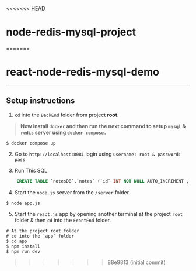 <<<<<<< HEAD
# node-redis-mysql-project
=======
# react-node-redis-mysql-demo
---

## Setup instructions

1) `cd` into the `BackEnd` folder from project **root**.

> **Now install `docker` and then run the next command to setup `mysql` & `redis` server using `docker compose.`**
```shell
$ docker compose up
```

2) Go to  `http://localhost:8081` login using `username: root & password: pass` 

3) Run This SQL
```SQL
    CREATE TABLE `notesDB`.`notes` (`id` INT NOT NULL AUTO_INCREMENT , `title` VARCHAR(255) NOT NULL , `text` VARCHAR(500) NOT NULL , PRIMARY KEY (`id`)) ENGINE = InnoDB;
```
4) Start the `node.js` server from the `/server` folder
```shell
$ node app.js
```

5) Start the `react.js` app by opening another terminal at the project `root` folder & then `cd` into the `FrontEnd` folder.
```shell
# At the project root folder
# cd into the `app` folder
$ cd app
$ npm install
$ npm run dev
```
>>>>>>> 88e9813 (initial commit)
